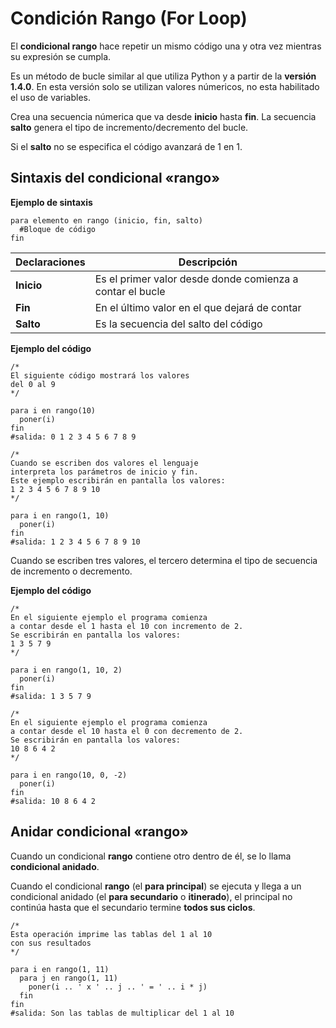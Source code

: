 # Condición Rango (For Loop)

El **condicional rango** hace repetir un mismo código una y otra vez mientras su expresión se cumpla.

Es un método de bucle similar al que utiliza Python y a partir de la **versión 1.4.0**. En esta versión solo se utilizan valores númericos, no esta habilitado el uso de variables.

Crea una secuencia númerica que va desde **inicio** hasta **fin**. La secuencia **salto** genera el tipo de incremento/decremento del bucle.

Si el **salto** no se especifica el código avanzará de 1 en 1.

## Sintaxis del condicional «rango»

**Ejemplo de sintaxis**

```latino
para elemento en rango (inicio, fin, salto)
  #Bloque de código
fin
```

| Declaraciones | Descripción                                               |
| ------------- | --------------------------------------------------------- |
| **Inicio**    | Es el primer valor desde donde comienza a contar el bucle |
| **Fin**       | En el último valor en el que dejará de contar             |
| **Salto**     | Es la secuencia del salto del código                      |

**Ejemplo del código**

```latino
/*
El siguiente código mostrará los valores
del 0 al 9
*/

para i en rango(10)
  poner(i)
fin
#salida: 0 1 2 3 4 5 6 7 8 9
```

```latino
/*
Cuando se escriben dos valores el lenguaje
interpreta los parámetros de inicio y fin.
Este ejemplo escribirán en pantalla los valores:
1 2 3 4 5 6 7 8 9 10
*/

para i en rango(1, 10)
  poner(i)
fin
#salida: 1 2 3 4 5 6 7 8 9 10
```

Cuando se escriben tres valores, el tercero determina el tipo de secuencia de incremento o decremento.

**Ejemplo del código**

```latino
/*
En el siguiente ejemplo el programa comienza
a contar desde el 1 hasta el 10 con incremento de 2.
Se escribirán en pantalla los valores:
1 3 5 7 9
*/

para i en rango(1, 10, 2)
  poner(i)
fin
#salida: 1 3 5 7 9
```

```latino
/*
En el siguiente ejemplo el programa comienza
a contar desde el 10 hasta el 0 con decremento de 2.
Se escribirán en pantalla los valores:
10 8 6 4 2
*/

para i en rango(10, 0, -2)
  poner(i)
fin
#salida: 10 8 6 4 2
```

## Anidar condicional «rango»

Cuando un condicional **rango** contiene otro dentro de él, se lo llama **condicional anidado**.

Cuando el condicional **rango** (el **para principal**) se ejecuta y llega a un condicional anidado (el **para secundario** o **itinerado**), el principal no continúa hasta que el secundario termine **todos sus ciclos**.

```latino
/*
Esta operación imprime las tablas del 1 al 10
con sus resultados
*/

para i en rango(1, 11)
  para j en rango(1, 11)
    poner(i .. ' x ' .. j .. ' = ' .. i * j)
  fin
fin
#salida: Son las tablas de multiplicar del 1 al 10
```
